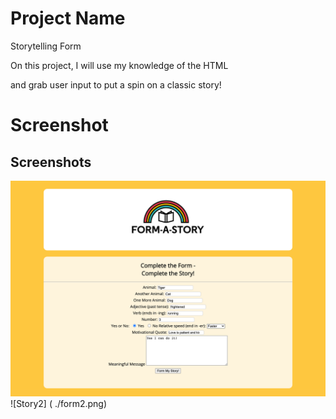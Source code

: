 # Project Name
Storytelling Form

On this project, I will use my knowledge of the HTML <form> and 
grab user input to put a spin on a classic story!

# Screenshot
## Screenshots
![Story Form](./formastory.png)
![Story2] ( ./form2.png)




